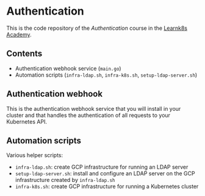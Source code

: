 # Authentication

This is the code repository of the _Authentication_ course in the [Learnk8s Academy](http://academy.learnk8s.io/).

## Contents

- Authentication webhook service (`main.go`)
- Automation scripts (`infra-ldap.sh`, `infra-k8s.sh`, `setup-ldap-server.sh`)

## Authentication webhook

This is the authentication webhook service that you will install in your cluster and that handles the authentication of all requests to your Kubernetes API.

## Automation scripts

Various helper scripts:

- `infra-ldap.sh`: create GCP infrastructure for running an LDAP server
- `setup-ldap-server.sh`: install and configure an LDAP server on the GCP infrastructure created by `infra-ldap.sh`
- `infra-k8s.sh`: create GCP infrastructure for running a Kubernetes cluster
